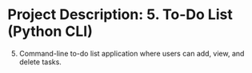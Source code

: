 Project Description: 5. To-Do List (Python CLI)
=====================================

5. Command-line to-do list application where users can add, view, and delete tasks.
